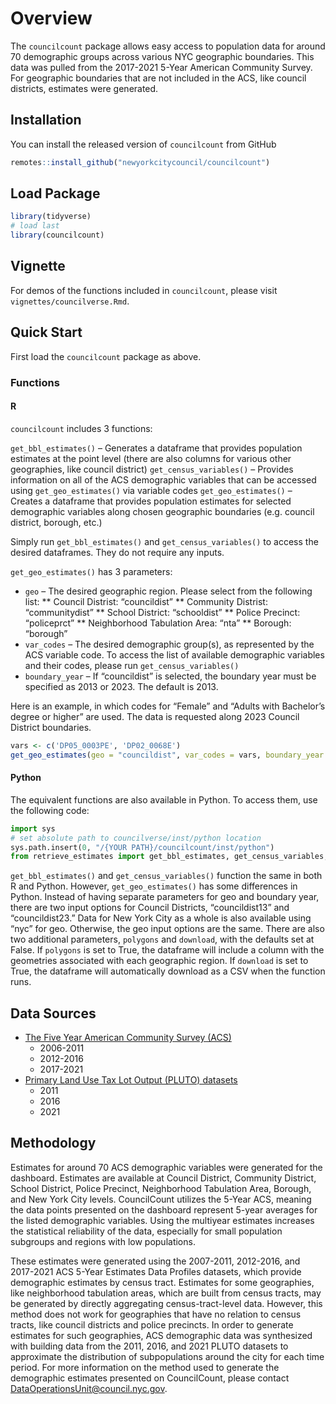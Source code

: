 
<!-- README.md is generated from README.Rmd. Please edit that file -->

# Overview

The `councilcount` package allows easy access to population data for
around 70 demographic groups across various NYC geographic boundaries.
This data was pulled from the 2017-2021 5-Year American Community
Survey. For geographic boundaries that are not included in the ACS, like
council districts, estimates were generated.

## Installation

You can install the released version of `councilcount` from GitHub

``` r
remotes::install_github("newyorkcitycouncil/councilcount")
```

## Load Package

``` r
library(tidyverse)
# load last
library(councilcount)
```

## Vignette

For demos of the functions included in `councilcount`, please visit
`vignettes/councilverse.Rmd`.

## Quick Start

First load the `councilcount` package as above.

### Functions

#### R

`councilcount` includes 3 functions:

`get_bbl_estimates()` – Generates a dataframe that provides population
estimates at the point level (there are also columns for various other
geographies, like council district) 
`get_census_variables()` – Provides information on all of the ACS demographic variables that can be accessed
using `get_geo_estimates()` via variable codes 
`get_geo_estimates()` – Creates a dataframe that provides population estimates for selected
demographic variables along chosen geographic boundaries (e.g. council
district, borough, etc.)

Simply run `get_bbl_estimates()` and `get_census_variables()` to access
the desired dataframes. They do not require any inputs.

`get_geo_estimates()` has 3 parameters:

* `geo` – The desired geographic region. Please select from the following
list:
** Council Distrist: “councildist”
** Community Distrist: “communitydist”
** School District: “schooldist”
** Police Precinct: “policeprct”
** Neighborhood Tabulation Area: “nta”
** Borough: “borough”
* `var_codes` – The desired demographic group(s), as represented
by the ACS variable code. To access the list of available demographic
variables and their codes, please run `get_census_variables()`
* `boundary_year` – If “councildist” is selected, the boundary year must
be specified as 2013 or 2023. The default is 2013.

Here is an example, in which codes for “Female” and “Adults with
Bachelor’s degree or higher” are used. The data is requested along 2023
Council District boundaries.

``` r
vars <- c('DP05_0003PE', 'DP02_0068E')
get_geo_estimates(geo = "councildist", var_codes = vars, boundary_year = "2023") 
```

#### Python

The equivalent functions are also available in Python. To access them,
use the following code:

``` python
import sys
# set absolute path to councilverse/inst/python location
sys.path.insert(0, "/{YOUR PATH}/councilcount/inst/python")
from retrieve_estimates import get_bbl_estimates, get_census_variables, get_geo_estimates
```

`get_bbl_estimates()` and `get_census_variables()` function the same in
both R and Python. However, `get_geo_estimates()` has some differences
in Python. Instead of having separate parameters for geo and boundary
year, there are two input options for Council Districts, “councildist13”
and “councildist23.” Data for New York City as a whole is also available
using “nyc” for geo. Otherwise, the geo input options are the same.
There are also two additional parameters, `polygons` and `download`,
with the defaults set at False. If `polygons` is set to True, the
dataframe will include a column with the geometries associated with each
geographic region. If `download` is set to True, the dataframe will
automatically download as a CSV when the function runs.

## Data Sources 

* [The Five Year American Community Survey (ACS)](https://www.census.gov/data/developers/data-sets/acs-5year.html)
  * 2006-2011
  * 2012-2016
  * 2017-2021
* [Primary Land Use Tax Lot Output (PLUTO) datasets](https://www.nyc.gov/site/planning/data-maps/open-data/dwn-pluto-mappluto.page)
  * 2011
  * 2016
  * 2021  

## Methodology 

Estimates for around 70 ACS demographic variables were generated for the dashboard. Estimates are available at Council District, Community District, School District, Police Precinct, Neighborhood Tabulation Area, Borough, and New York City levels. CouncilCount utilizes the 5-Year ACS, meaning the data points presented on the dashboard represent 5-year averages for the listed demographic variables. Using the multiyear estimates increases the statistical reliability of the data, especially for small population subgroups and regions with low populations. 

These estimates were generated using the 2007-2011, 2012-2016, and 2017-2021 ACS 5-Year Estimates Data Profiles datasets, which provide demographic estimates by census tract. Estimates for some geographies, like neighborhood tabulation areas, which are built from census tracts, may be generated by directly aggregating census-tract-level data. However, this method does not work for geographies that have no relation to census tracts, like council districts and police precincts. In order to generate estimates for such geographies, ACS demographic data was synthesized with building data from the 2011, 2016, and 2021 PLUTO datasets to approximate the distribution of subpopulations around the city for each time period. For more information on the method used to generate the demographic estimates presented on CouncilCount, please contact DataOperationsUnit@council.nyc.gov.

